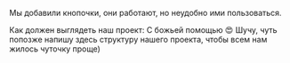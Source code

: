 Мы добавили кнопочки, они работают, но неудобно ими пользоваться.

Как должен выглядеть наш проект:
С божьей помощью 😍
Шучу, чуть попозже напишу здесь структуру нашего проекта, чтобы всем нам жилось чуточку проще)
